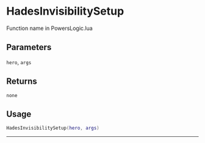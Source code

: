 # HadesInvisibilitySetup
Function name in PowersLogic.lua
## Parameters
`hero`, `args`
## Returns
`none`
## Usage
```lua
HadesInvisibilitySetup(hero, args)
```
---
